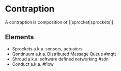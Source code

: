 # Contraption

A contraption is composition of [[sprocket|sprockets]].


## Elements
- Sprockets a.k.a. sensors, actuators
- Qontinuum a.k.a. Distributed Message Queue #mqtt
- Shroud a.k.a. software defined networking #sdn
- Conduct a.k.a. #flow 
